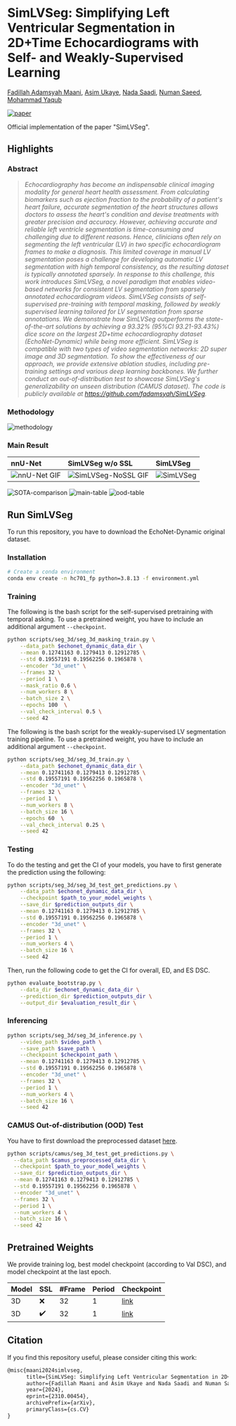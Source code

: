 # SimLVSeg: Simplifying Left Ventricular Segmentation in 2D+Time Echocardiograms with Self- and Weakly-Supervised Learning

[Fadillah Adamsyah Maani](https://scholar.google.com/citations?user=W-4975wAAAAJ&hl=en), [Asim Ukaye](https://www.linkedin.com/in/asim-ukaye-2070a73a/), [Nada Saadi](https://www.linkedin.com/in/nada-saadi-440632179/), [Numan Saeed](https://scholar.google.ae/citations?user=VMPEU20AAAAJ&hl=en), [Mohammad Yaqub](https://scholar.google.co.uk/citations?user=9dfn5GkAAAAJ&hl=en)

[![paper](https://img.shields.io/badge/arXiv-Paper-<COLOR>.svg)](https://arxiv.org/abs/2310.00454)

Official implementation of the paper "SimLVSeg".

## Highlights
### Abstract
> *Echocardiography has become an indispensable clinical imaging modality for general heart health assessment. From calculating biomarkers such as ejection fraction to the probability of a patient's heart failure, accurate segmentation of the heart structures allows doctors to assess the heart's condition and devise treatments with greater precision and accuracy. However, achieving accurate and reliable left ventricle segmentation is time-consuming and challenging due to different reasons. Hence, clinicians often rely on segmenting the left ventricular (LV) in two specific echocardiogram frames to make a diagnosis. This limited coverage in manual LV segmentation poses a challenge for developing automatic LV segmentation with high temporal consistency, as the resulting dataset is typically annotated sparsely. In response to this challenge, this work introduces SimLVSeg, a novel paradigm that enables video-based networks for consistent LV segmentation from sparsely annotated echocardiogram videos. SimLVSeg consists of self-supervised pre-training with temporal masking, followed by weakly supervised learning tailored for LV segmentation from sparse annotations. We demonstrate how SimLVSeg outperforms the state-of-the-art solutions by achieving a 93.32% (95%CI 93.21-93.43%) dice score on the largest 2D+time echocardiography dataset (EchoNet-Dynamic) while being more efficient. SimLVSeg is compatible with two types of video segmentation networks: 2D super image and 3D segmentation. To show the effectiveness of our approach, we provide extensive ablation studies, including pre-training settings and various deep learning backbones. We further conduct an out-of-distribution test to showcase SimLVSeg's generalizability on unseen distribution (CAMUS dataset). The code is publicly available at https://github.com/fadamsyah/SimLVSeg.*
>

### Methodology
![methodology](https://github.com/fadamsyah/SimLVSeg/blob/main/assets/img_General_Architecture.png)

### Main Result

| nnU-Net | SimLVSeg w/o SSL | SimLVSeg |
| :------------- | :------------- | :------------- |
| ![nnU-Net GIF](https://github.com/fadamsyah/SimLVSeg/blob/main/assets/res_nnunet.gif) | ![SimLVSeg-NoSSL GIF](https://github.com/fadamsyah/SimLVSeg/blob/main/assets/res_3d.gif) | ![SimLVSeg](https://github.com/fadamsyah/SimLVSeg/blob/main/assets/res_3d_ssl.gif) |

![SOTA-comparison](https://github.com/fadamsyah/SimLVSeg/blob/main/assets/img_SOTA_comparisons.png)
![main-table](https://github.com/fadamsyah/SimLVSeg/blob/main/assets/main_table.png)
![ood-table](https://github.com/fadamsyah/SimLVSeg/blob/main/assets/ood.png)

## Run SimLVSeg

To run this repository, you have to download the EchoNet-Dynamic original dataset.

### Installation
```bash
# Create a conda environment
conda env create -n hc701_fp python=3.8.13 -f environment.yml
```

### Training

The following is the bash script for the self-supervised pretraining with temporal asking. To use a pretrained weight, you have to include an additional argument `--checkpoint`.
```bash
python scripts/seg_3d/seg_3d_masking_train.py \
    --data_path $echonet_dynamic_data_dir \
    --mean 0.12741163 0.1279413 0.12912785 \
    --std 0.19557191 0.19562256 0.1965878 \
    --encoder "3d_unet" \
    --frames 32 \
    --period 1 \
    --mask_ratio 0.6 \
    --num_workers 8 \
    --batch_size 2 \
    --epochs 100  \
    --val_check_interval 0.5 \
    --seed 42
```

The following is the bash script for the weakly-supervised LV segmentation training pipeline. To use a pretrained weight, you have to include an additional argument `--checkpoint`.
```bash
python scripts/seg_3d/seg_3d_train.py \
    --data_path $echonet_dynamic_data_dir \
    --mean 0.12741163 0.1279413 0.12912785 \
    --std 0.19557191 0.19562256 0.1965878 \
    --encoder "3d_unet" \
    --frames 32 \
    --period 1 \
    --num_workers 8 \
    --batch_size 16 \
    --epochs 60  \
    --val_check_interval 0.25 \
    --seed 42
```

### Testing

To do the testing and get the CI of your models, you have to first generate the prediction using the following:
```bash
python scripts/seg_3d/seg_3d_test_get_predictions.py \
    --data_path $echonet_dynamic_data_dir \
    --checkpoint $path_to_your_model_weights \
    --save_dir $prediction_outputs_dir \
    --mean 0.12741163 0.1279413 0.12912785 \
    --std 0.19557191 0.19562256 0.1965878 \
    --encoder "3d_unet" \
    --frames 32 \
    --period 1 \
    --num_workers 4 \
    --batch_size 16 \
    --seed 42
```

Then, run the following code to get the CI for overall, ED, and ES DSC.
```bash
python evaluate_bootstrap.py \
    --data_dir $echonet_dynamic_data_dir \
    --prediction_dir $prediction_outputs_dir \
    --output_dir $evaluation_result_dir \
```

### Inferencing

```bash
python scripts/seg_3d/seg_3d_inference.py \
    --video_path $video_path \
    --save_path $save_path \
    --checkpoint $checkpoint_path \
    --mean 0.12741163 0.1279413 0.12912785 \
    --std 0.19557191 0.19562256 0.1965878 \
    --encoder "3d_unet" \
    --frames 32 \
    --period 1 \
    --num_workers 4 \
    --batch_size 16 \
    --seed 42
```

### CAMUS Out-of-distribution (OOD) Test
You have to first download the preprocessed dataset [here](https://drive.google.com/drive/folders/1uir1SXZzC3Y68f8cL_Nj4drzI4snpzY0?usp=sharing).
```bash
python scripts/camus/seg_3d_test_get_predictions.py \
  --data_path $camus_preprocessed_data_dir \
  --checkpoint $path_to_your_model_weights \
  --save_dir $prediction_outputs_dir \
  --mean 0.12741163 0.1279413 0.12912785 \
  --std 0.19557191 0.19562256 0.1965878 \
  --encoder "3d_unet" \
  --frames 32 \
  --period 1 \
  --num_workers 4 \
  --batch_size 16 \
  --seed 42
```

## Pretrained Weights

We provide training log, best model checkpoint (according to Val DSC), and model checkpoint at the last epoch.

| Model      | SSL      | #Frame | Period | Checkpoint       |
|------------|----------|----------|--------|---------------|
| 3D | ❌ | 32       | 1     | [link](https://drive.google.com/drive/folders/1-NXFFJEX4ieIm8TxPPz5YiFEmglb599N?usp=sharing) |
| 3D | ✔️ | 32       | 1     | [link](https://drive.google.com/drive/folders/1yLD1iqFk0qLb1YWtqVrnYw_23RpYxV0W?usp=sharing) |

## Citation
If you find this repository useful, please consider citing this work:
```latex
@misc{maani2024simlvseg,
      title={SimLVSeg: Simplifying Left Ventricular Segmentation in 2D+Time Echocardiograms with Self- and Weakly-Supervised Learning}, 
      author={Fadillah Maani and Asim Ukaye and Nada Saadi and Numan Saeed and Mohammad Yaqub},
      year={2024},
      eprint={2310.00454},
      archivePrefix={arXiv},
      primaryClass={cs.CV}
}
```